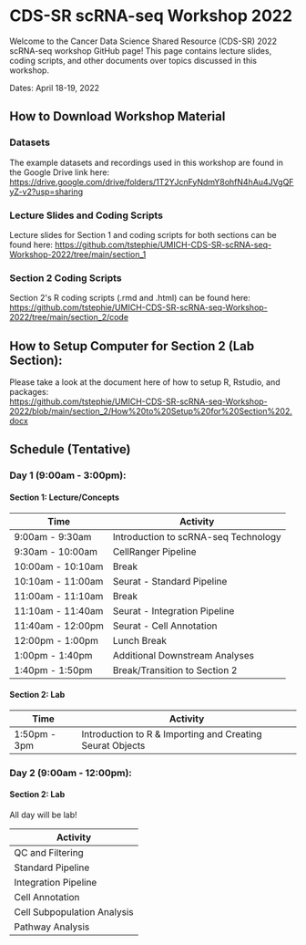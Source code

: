 # CDS-SR scRNA-seq Workshop 2022

Welcome to the Cancer Data Science Shared Resource (CDS-SR) 2022 scRNA-seq workshop GitHub page! 
This page contains lecture slides, coding scripts, and other documents over topics discussed in this 
workshop. 

Dates: April 18-19, 2022

## How to Download Workshop Material

### Datasets
The example datasets and recordings used in this workshop are found in the Google Drive link here:  
https://drive.google.com/drive/folders/1T2YJcnFyNdmY8ohfN4hAu4JVgQFyZ-v2?usp=sharing

### Lecture Slides and Coding Scripts
Lecture slides for Section 1 and coding scripts for both sections can be found here: 
https://github.com/tstephie/UMICH-CDS-SR-scRNA-seq-Workshop-2022/tree/main/section_1

### Section 2 Coding Scripts
Section 2's R coding scripts (.rmd and .html) can be found here:
https://github.com/tstephie/UMICH-CDS-SR-scRNA-seq-Workshop-2022/tree/main/section_2/code

## How to Setup Computer for Section 2 (Lab Section):
Please take a look at the document here of how to setup R, Rstudio, and packages:  
https://github.com/tstephie/UMICH-CDS-SR-scRNA-seq-Workshop-2022/blob/main/section_2/How%20to%20Setup%20for%20Section%202.docx

## Schedule (Tentative)

### Day 1 (9:00am - 3:00pm):  
#### Section 1: Lecture/Concepts  
| Time | Activity |
| ---- | -------- |
| 9:00am - 9:30am | Introduction to scRNA-seq Technology |  
| 9:30am - 10:00am | CellRanger Pipeline |  
| 10:00am - 10:10am | Break |  
| 10:10am - 11:00am | Seurat - Standard Pipeline |  
| 11:00am - 11:10am | Break |  
| 11:10am - 11:40am | Seurat - Integration Pipeline |
| 11:40am - 12:00pm | Seurat - Cell Annotation |  
| 12:00pm - 1:00pm | Lunch Break |  
| 1:00pm - 1:40pm | Additional Downstream Analyses |  
| 1:40pm - 1:50pm | Break/Transition to Section 2 |  

#### Section 2: Lab
| Time | Activity |
| ---- | -------- |
| 1:50pm - 3pm | Introduction to R & Importing and Creating Seurat Objects |  

### Day 2 (9:00am - 12:00pm):
#### Section 2: Lab

All day will be lab!

| Activity |
| -------- |
| QC and Filtering |  
| Standard Pipeline |  
| Integration Pipeline |  
| Cell Annotation | 
| Cell Subpopulation Analysis |
| Pathway Analysis |

